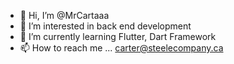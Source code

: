 - 👋 Hi, I’m @MrCartaaa
- 👀 I’m interested in back end development
- 🌱 I’m currently learning Flutter, Dart Framework
- 📫 How to reach me ...
  carter@steelecompany.ca

<!---
MrCartaaa/MrCartaaa is a ✨ special ✨ repository because its `README.md` (this file) appears on your GitHub profile.
You can click the Preview link to take a look at your changes.
--->
